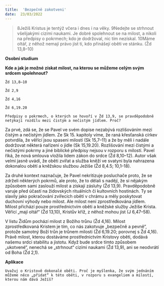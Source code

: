 ```yaml
---
title:  'Bezpečně zakotveni'
date:  23/03/2022
---
```


> <p></p>
> 8Ježíš Kristus je tentýž včera i dnes i na věky. 9Nedejte se strhnout všelijakými cizími naukami. Je dobré spolehnout se na milost, a nikoli na předpisy o pokrmech; kdo je dodržoval, nic tím nezískal. 10Máme oltář, z něhož nemají právo jíst ti, kdo přinášejí oběti ve stánku. (Žd 13,8–10)

**Osobní studium**

**Kde a jak je možné získat milost, na kterou se můžeme celým svým srdcem spolehnout?**

`Žd 13,8–10`

`Žd 2,9`

`Žd 4,16`

`Žd 6,19.20`

`Předpisy o pokrmech, o kterých se hovoří v Žd 13,9, se pravděpodobně netýkají rozdílu mezi čistým a nečistým jídlem. Proč?`

Za prvé, zdá se, že se Pavel ve svém dopise nezabývá rozlišováním mezi čistým a nečistým jídlem. Ze Sk 15. kapitoly víme, že raná křesťanská církev potvrdila, že věřící jsou spaseni milostí (Sk 15,7–11) a že by měli i nadále dodržovat některá nařízení o jídle (Sk 15,19.20). Rozlišování mezi čistými a nečistými pokrmy a jiné biblické předpisy nejsou v rozporu s milostí. Pavel říká, že nová smlouva vložila lidem zákon do srdce (Žd 8,10–12). Autor však velmi jasně uvádí, že oběti zvířat a služba kněží ve svatyni byla nahrazena dokonalou obětí a kněžskou službou Ježíše (Žd 8,4.5; 10,1–18).

Za druhé kontext naznačuje, že Pavel nekritizuje posluchače proto, že se zdrželi některých pokrmů, ale proto, že to dělali s nadějí, že si nějakým způsobem sami zaslouží milost a získají zásluhy (Žd 13,9). Pravděpodobně varuje před účastí na židovských rituálních či kultovních hostinách. Ty se slavily jako pokračování zvířecích obětí v chrámu a měly poskytovat duchovní výhody nebo milost. Ale milost není zprostředkována jídlem. Milost přichází pouze prostřednictvím oběti a kněžské služby Ježíše Krista. Věřící „mají oltář“ (Žd 13,10), Kristův kříž, z něhož mohou jíst (J 6,47–58).

V listu Židům pochází milost z Božího trůnu (Žd 4,16). Milost zprostředkovaná Kristem je tím, co nás zakotvuje „bezpečně a pevně“, protože samotný Boží trůn je trůnem milosti (Žd 6,19.20; porovnej s Žd 4,16). Právě milost, kterou dostáváme prostřednictvím Kristovy oběti, dodává našemu srdci stabilitu a jistotu. Když bude srdce tímto způsobem „ukotvené“, nenechá se „strhnout“ cizími naukami (Žd 13,9), ani se neodvrátí od Boha (Žd 2,1).

**Aplikace**

`Uvažuj o Kristově dokonalé oběti. Proč je myšlenka, že svým jednáním můžeme něco „přidat“ k této oběti, v rozporu s evangeliem a milostí, kterou nám dává Ježíš?`
